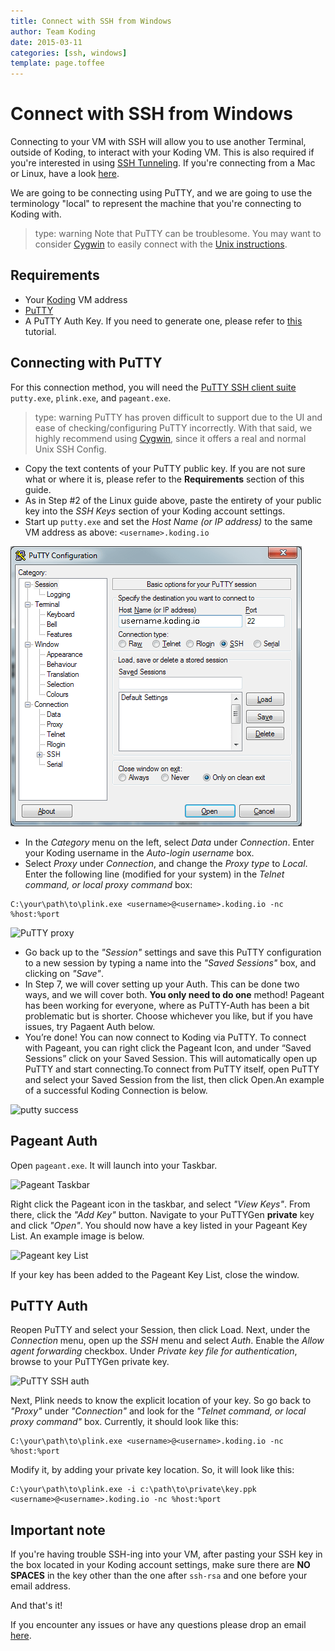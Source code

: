 ```yaml
---
title: Connect with SSH from Windows
author: Team Koding
date: 2015-03-11
categories: [ssh, windows]
template: page.toffee
---
```


# Connect with SSH from Windows

Connecting to your VM with SSH will allow you to use another Terminal, outside
of Koding, to interact with your Koding VM. This is also required if you're interested in using [SSH Tunneling](tunneling). If you're connecting from a Mac or Linux, have a look [here][connect-unix].

We are going to be connecting using PuTTY, and we are going to use the terminology "local" to represent the machine that you're connecting to Koding with.

> type: warning
> Note that PuTTY can be troublesome. You may want to consider [Cygwin][cygwin]
to easily connect with the [Unix instructions][connect-unix].

## Requirements

- Your [Koding][vmaddress] VM address
- [PuTTY][putty suite]
- A PuTTY Auth Key. If you need to generate one, please refer to
  [this][puttygen tutorial] tutorial.

## Connecting with PuTTY

For this connection method, you will need the [PuTTY SSH client suite][putty
suite] `putty.exe`, `plink.exe`, and `pageant.exe`.

> type: warning
> PuTTY has proven difficult to support due to the UI and ease of checking/configuring PuTTY incorrectly. With that said, we highly recommend using [Cygwin][cygwin], since it offers a real and normal Unix SSH Config.

* Copy the text contents of your PuTTY public key. If you are not sure what or where it is, please refer to the **Requirements** section of this guide.
* As in Step #2 of the Linux guide above, paste the entirety of your public key into the _SSH Keys_ section of your Koding account settings.
* Start up `putty.exe` and set the _Host Name (or IP address)_ to the
same VM address as above: `<username>.koding.io`

![PuTTY session](puttysession.png)

* In the _Category_ menu on the left, select _Data_ under _Connection_. Enter your Koding username in the _Auto-login username_ box.
* Select _Proxy_ under _Connection_, and change the _Proxy type_ to _Local_. Enter the following line (modified for your system) in the _Telnet command, or local proxy command_ box:

```
C:\your\path\to\plink.exe <username>@<username>.koding.io -nc %host:%port
```

![PuTTY proxy](puttyproxy.png)

* Go back up to the _"Session"_ settings and save this PuTTY configuration
to a new session by typing a name into the _"Saved Sessions"_ box, and
clicking on _"Save"_.
* In Step 7, we will cover setting up your Auth. This can be done two ways,
and we will cover both. **You only need to do one** method! Pageant has been
working for everyone, where as PuTTY-Auth has been a bit problematic but is
shorter. Choose whichever you like, but if you have issues, try Pagaent Auth
below.
* You’re done! You can now connect to Koding via PuTTY. To connect with
Pageant, you can right click the Pageant Icon, and under “Saved Sessions” click
on your Saved Session. This will automatically open up PuTTY and start
connecting.To connect from PuTTY itself, open PuTTY and select your Saved
Session from the list, then click Open.An example of a successful Koding
Connection is below.

![putty success](puttysuccess.png)

## Pageant Auth

Open `pageant.exe`. It will launch into your Taskbar.

![Pageant Taskbar](pageanttaskbar.png)

Right click the Pageant icon in the taskbar, and select _"View Keys"_. From there, click the _"Add Key"_ button. Navigate to your PuTTYGen **private** key and click _"Open"_. You should now have a key listed in your Pageant Key List. An example image is below.

![Pageant key List](pageantkeylist.png)

If your key has been added to the Pageant Key List, close the window.

## PuTTY Auth

Reopen PuTTY and select your Session, then click Load. Next, under the
_Connection_ menu, open up the _SSH_ menu and select _Auth_. Enable the _Allow
agent forwarding_ checkbox. Under _Private key file for authentication_, browse
to your PuTTYGen private key.

![PuTTY SSH auth](puttyauth.png)

Next, Plink needs to know the explicit location of your key. So go back to
_"Proxy"_ under _"Connection"_ and look for the _"Telnet command, or local
proxy command"_ box.  Currently, it should look like this:

```
C:\your\path\to\plink.exe <username>@<username>.koding.io -nc %host:%port
```

Modify it, by adding your private key location. So, it will look like this:

```
C:\your\path\to\plink.exe -i c:\path\to\private\key.ppk <username>@<username>.koding.io -nc %host:%port
```

## Important note

If you're having trouble SSH-ing into your VM, after pasting your SSH key in the box located in your Koding account settings, make sure there are **NO SPACES** in the key other than the one after `ssh-rsa` and one before your email address.

And that's it!

If you encounter any issues or have any questions please drop an email [here](mailto:support@koding.com).

[koding]: https://koding.com
[putty suite]: http://www.chiark.greenend.org.uk/~sgtatham/putty/
[puttygen]: http://www.chiark.greenend.org.uk/~sgtatham/putty/download.html
[puttygen tutorial]: http://katsande.com/using-puttygen-to-generate-ssh-private-public-keys
[connect-unix]: /guides/ssh-into-your-vm
[cygwin]: https://www.cygwin.com/
[tunneling]: /guides/ssh-tunneling
[vmaddress]: /faq/vm-hostname/
